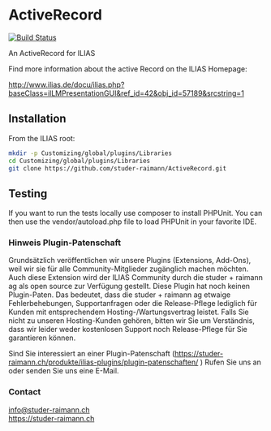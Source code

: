 ActiveRecord
============
[![Build Status](https://travis-ci.org/studer-raimann/ActiveRecord.svg?branch=master)](https://travis-ci.org/studer-raimann/ActiveRecord)

An ActiveRecord for ILIAS

Find more information about the active Record on the ILIAS Homepage:

http://www.ilias.de/docu/ilias.php?baseClass=ilLMPresentationGUI&ref_id=42&obj_id=57189&srcstring=1

Installation
------------
From the ILIAS root:

```bash
mkdir -p Customizing/global/plugins/Libraries
cd Customizing/global/plugins/Libraries
git clone https://github.com/studer-raimann/ActiveRecord.git
```

Testing
-------
If you want to run the tests locally use composer to install PHPUnit. You can then use the vendor/autoload.php file to load PHPUnit in your favorite IDE.

### Hinweis Plugin-Patenschaft
Grundsätzlich veröffentlichen wir unsere Plugins (Extensions, Add-Ons), weil wir sie für alle Community-Mitglieder zugänglich machen möchten. Auch diese Extension wird der ILIAS Community durch die studer + raimann ag als open source zur Verfügung gestellt. Diese Plugin hat noch keinen Plugin-Paten. Das bedeutet, dass die studer + raimann ag etwaige Fehlerbehebungen, Supportanfragen oder die Release-Pflege lediglich für Kunden mit entsprechendem Hosting-/Wartungsvertrag leistet. Falls Sie nicht zu unseren Hosting-Kunden gehören, bitten wir Sie um Verständnis, dass wir leider weder kostenlosen Support noch Release-Pflege für Sie garantieren können.

Sind Sie interessiert an einer Plugin-Patenschaft (https://studer-raimann.ch/produkte/ilias-plugins/plugin-patenschaften/ ) Rufen Sie uns an oder senden Sie uns eine E-Mail.

### Contact
info@studer-raimann.ch  
https://studer-raimann.ch  

